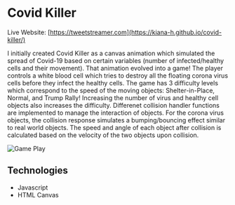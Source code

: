 # Covid Killer

Live Website: [https://tweetstreamer.com](https://kiana-h.github.io/covid-killer/)

I initially created Covid Killer as a canvas animation which simulated the spread of Covid-19 based on certain variables (number of infected/healthy cells and their movement). That animation evolved into a game! 
The player controls a white blood cell which tries to destroy all the floating corona virus cells before they infect the healthy cells.
The game has 3 difficulty levels which correspond to the speed of the moving objects: Shelter-in-Place, Normal, and Trump Rally!
Increasing the number of virus and healthy cell objects also increases the difficulty.
Differenet collision handler functions are implemented to manage the interaction of objects. For the corona virus objects, the collision response simulates a bumping/bouncing effect similar to real world objects. The speed and angle of each object after collision is calculated based on the velocity of the two objects upon collision.

![Game Play](https://github.com/kiana-h/covid-killer/blob/main/readme_assets/gameplay.gif)

## Technologies

- Javascript 
- HTML Canvas
